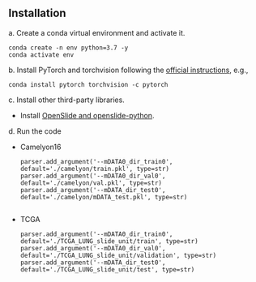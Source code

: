 ## Installation
a. Create a conda virtual environment and activate it.

```shell
conda create -n env python=3.7 -y
conda activate env
```

b. Install PyTorch and torchvision following the [official instructions](https://pytorch.org/), e.g.,

```shell
conda install pytorch torchvision -c pytorch
```

c. Install other third-party libraries.

- Install [OpenSlide and openslide-python](https://pypi.org/project/openslide-python/).  


d. Run the code

- Camelyon16

  ```
  parser.add_argument('--mDATA0_dir_train0', default='./camelyon/train.pkl', type=str)
  parser.add_argument('--mDATA0_dir_val0', default='./camelyon/val.pkl', type=str)
  parser.add_argument('--mDATA_dir_test0', default='./camelyon/mDATA_test.pkl', type=str)
   
  ```

- TCGA

  ```
  parser.add_argument('--mDATA0_dir_train0', default='./TCGA_LUNG_slide_unit/train', type=str)
  parser.add_argument('--mDATA0_dir_val0', default='./TCGA_LUNG_slide_unit/validation', type=str)
  parser.add_argument('--mDATA_dir_test0', default='./TCGA_LUNG_slide_unit/test', type=str)
   
  ```

